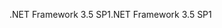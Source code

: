 <span data-ttu-id="fe43f-101">.NET Framework 3.5 SP1</span><span class="sxs-lookup"><span data-stu-id="fe43f-101">.NET Framework 3.5 SP1</span></span>